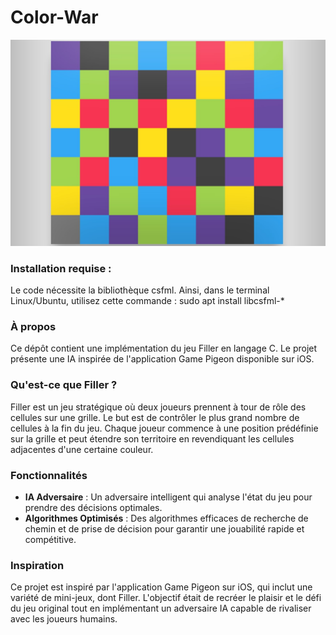 # Color-War

![Capture d'écran du jeu Filler](assets/Filler-on-GamePigeon.jpg)

### Installation requise : 

Le code nécessite la bibliothèque csfml. Ainsi, dans le terminal Linux/Ubuntu, utilisez cette commande :
sudo apt install libcsfml-*

### À propos

Ce dépôt contient une implémentation du jeu Filler en langage C. Le projet présente une IA inspirée de l'application Game Pigeon disponible sur iOS.

### Qu'est-ce que Filler ?

Filler est un jeu stratégique où deux joueurs prennent à tour de rôle des cellules sur une grille. Le but est de contrôler le plus grand nombre de cellules à la fin du jeu. Chaque joueur commence à une position prédéfinie sur la grille et peut étendre son territoire en revendiquant les cellules adjacentes d'une certaine couleur.

### Fonctionnalités

- **IA Adversaire** : Un adversaire intelligent qui analyse l'état du jeu pour prendre des décisions optimales.
- **Algorithmes Optimisés** : Des algorithmes efficaces de recherche de chemin et de prise de décision pour garantir une jouabilité rapide et compétitive.

### Inspiration

Ce projet est inspiré par l'application Game Pigeon sur iOS, qui inclut une variété de mini-jeux, dont Filler. L'objectif était de recréer le plaisir et le défi du jeu original tout en implémentant un adversaire IA capable de rivaliser avec les joueurs humains.
